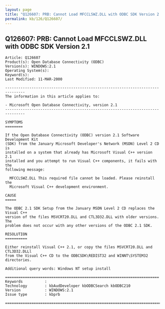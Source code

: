 ```yaml
---
layout: page
title: "Q126607: PRB: Cannot Load MFCCLSWZ.DLL with ODBC SDK Version 2.1"
permalink: kb/126/Q126607/
---
```


## Q126607: PRB: Cannot Load MFCCLSWZ.DLL with ODBC SDK Version 2.1

	Article: Q126607
	Product(s): Open Database Connectivity (ODBC)
	Version(s): WINDOWS:2.1
	Operating System(s): 
	Keyword(s): 
	Last Modified: 11-MAR-2000
	
	-------------------------------------------------------------------------------
	The information in this article applies to:
	
	- Microsoft Open Database Connectivity, version 2.1 
	-------------------------------------------------------------------------------
	
	SYMPTOMS
	========
	
	If the Open Database Connectivity (ODBC) version 2.1 Software Development Kit
	(SDK) from the January Microsoft Developer's Network (MSDN) Level 2 CD is
	installed on a system that already has Microsoft Visual C++ version 2.1
	installed and you attempt to run Visual C++ components, it fails with the
	following message:
	
	  MFCCLSWZ.DLL This required file cannot be loaded. Please reinstall the
	  Microsoft Visual C++ development environment.
	
	CAUSE
	=====
	
	The ODBC 2.1 SDK Setup from the January MSDN Level 2 CD replaces the Visual C++
	version of the files MSVCRT20.DLL and CTL3D32.DLL with older versions. The
	problem does not occur with any other versions of the ODBC 2.1 SDK.
	
	RESOLUTION
	==========
	
	Either reinstall Visual C++ 2.1, or copy the files MSVCRT20.DLL and CTL3D32.DLLl
	from the Visual C++ CD to the ODBCSDK\REDIST32 and WINNT\SYSTEM32 directories.
	
	Additional query words: Windows NT setup install
	
	======================================================================
	Keywords          :  
	Technology        : kbAudDeveloper kbODBCSearch kbODBC210
	Version           : WINDOWS:2.1
	Issue type        : kbprb
	
	=============================================================================
	
